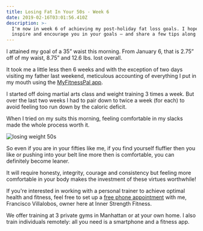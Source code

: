 ```yaml
---
title: Losing Fat In Your 50s - Week 6
date: 2019-02-16T03:01:56.410Z
description: >-
  I'm now in week 6 of achieving my post-holiday fat loss goals. I hope to
  inspire and encourage you in your goals — and share a few tips along the way.
---
```

I attained my goal of a 35” waist this morning. From January 6, that is 2.75” off of my waist, 8.75” and 12.6 lbs. lost overall.  

It took me a little less then 6 weeks and with the exception of two days visiting my father last weekend, meticulous accounting of everything I put in my mouth using the <a href="https://www.myfitnesspal.com/" target="blank">MyFitnessPal app</a>.

I started off doing martial arts class and weight training 3 times a week. But over the last two weeks I had to pair down to twice a week (for each) to avoid feeling too run down by the caloric deficit.  

When I tried on my suits this morning, feeling comfortable in my slacks made the whole process worth it.  

![losing weight 50s](/img/losing-weight-50s.png "losing weight 50s")

So even if you are in your fifties like me, if you find yourself fluffier then you like or pushing into your belt line more then is comfortable, you can definitely become leaner. 

It will require honesty, integrity, courage and consistency but feeling more comfortable in your body makes the investment of these virtues worthwhile!

If you're interested in working with a personal trainer to achieve optimal health and fitness, feel free to set up a <a href="https://calendly.com/isfny/15min" target="blank">free phone appointment</a> with me, Francisco Villalobos, owner here at Inner Strength Fitness. 

We offer training at 3 private gyms in Manhattan or at your own home. I also train individuals remotely: all you need is a smartphone and a fitness app.
